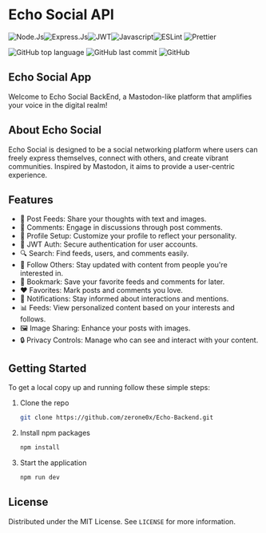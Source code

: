 # Echo Social API

![Node.Js](https://img.shields.io/badge/node.js-339933?style=flat&logo=Node.js&logoColor=white)![Express.Js](https://img.shields.io/badge/Express%20js-000000?style=flat&logo=express&logoColor=white)![JWT](https://img.shields.io/badge/JWT-black?style=flat&logo=JSON%20web%20tokens)![Javascript](https://shields.io/badge/JavaScript-F7DF1E?logo=JavaScript&logoColor=000&style=flat)![ESLint](https://img.shields.io/badge/ESLint-4B32C3?style=flat&logo=eslint&logoColor=white) ![Prettier](https://img.shields.io/badge/Prettier-F7B93E?style=flat&logo=prettier&logoColor=white)

![GitHub top language](https://img.shields.io/github/languages/top/zerone0x/Echo-Frontend) ![GitHub last commit](https://img.shields.io/github/last-commit/zerone0x/Echo-Frontend)
![GitHub](https://img.shields.io/github/license/zerone0x/Echo-Frontend)

## Echo Social App

Welcome to Echo Social BackEnd, a Mastodon-like platform that amplifies your voice in the digital realm!

## About Echo Social

Echo Social is designed to be a social networking platform where users can freely express themselves, connect with others, and create vibrant communities. Inspired by Mastodon, it aims to provide a user-centric experience.

## Features

- 📝 Post Feeds: Share your thoughts with text and images.
- 💬 Comments: Engage in discussions through post comments.
- 👤 Profile Setup: Customize your profile to reflect your personality.
- 🔐 JWT Auth: Secure authentication for user accounts.
- 🔍 Search: Find feeds, users, and comments easily.
- 👥 Follow Others: Stay updated with content from people you're interested in.
- 🔖 Bookmark: Save your favorite feeds and comments for later.
- ❤️ Favorites: Mark posts and comments you love.
- 🔔 Notifications: Stay informed about interactions and mentions.
- 📊 Feeds: View personalized content based on your interests and follows.
- 🖼️ Image Sharing: Enhance your posts with images.
- 🔒 Privacy Controls: Manage who can see and interact with your content.

## Getting Started

To get a local copy up and running follow these simple steps:

1. Clone the repo
   ```sh
   git clone https://github.com/zerone0x/Echo-Backend.git
   ```
2. Install npm packages
   ```sh
   npm install
   ```
3. Start the application
   ```sh
   npm run dev
   ```

## License

Distributed under the MIT License. See `LICENSE` for more information.
